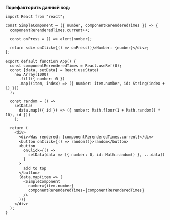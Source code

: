 
**Порефакторить данный код:**

    import React from "react";
    
    const SimpleComponent = ({ number, componentRerenderedTimes }) => {
      componentRerenderedTimes.current++;
    
      const onPress = () => alert(number);
    
      return <div onClick={() => onPress()}>Number: {number}</div>;
    };
    
    export default function App() {
      const componentRerenderedTimes = React.useRef(0);
      const [data, setData] = React.useState(
        new Array(1000)
          .fill({ number: 0 })
          .map((item, index) => ({ number: item.number, id: String(index + 1) }))
      );
    
      const random = () =>
        setData(
          data.map(({ id }) => ({ number: Math.floor(1 + Math.random() * 10), id }))
        );
    
      return (
        <div>
          <div>Was rendered: {componentRerenderedTimes.current}</div>
          <button onClick={() => random()}>random</button>
          <button
            onClick={() =>
              setData(data => [{ number: 0, id: Math.random() }, ...data])
            }
          >
            add to top
          </button>
          {data.map(item => (
            <SimpleComponent
              number={item.number}
              componentRerenderedTimes={componentRerenderedTimes}
            />
          ))}
        </div>
      );
    } 

 

